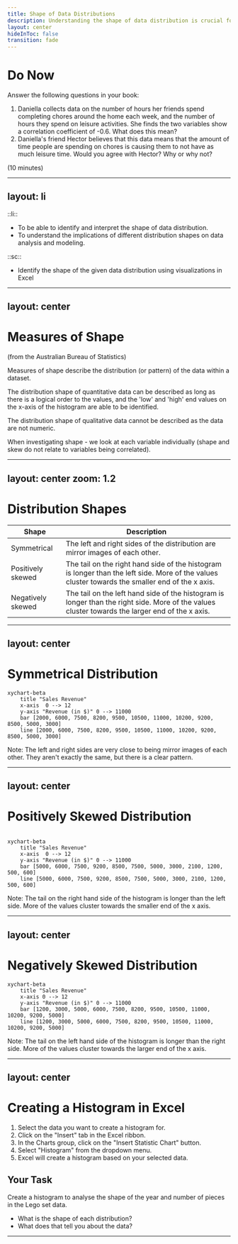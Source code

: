 ```yaml
---
title: Shape of Data Distributions
description: Understanding the shape of data distribution is crucial for effective analysis and modeling.
layout: center
hideInToc: false
transition: fade
---
```


# Do Now

Answer the following questions in your book:

1. Daniella collects data on the number of hours her friends spend completing chores around the home each week, and the number of hours they spend on leisure activities. She finds the two variables show a correlation coefficient of -0.6. What does this mean? 
2. Daniella's friend Hector believes that this data means that the amount of time people are spending on chores is causing them to not have as much leisure time. Would you agree with Hector? Why or why not?

(10 minutes)

---
layout: li
---

::li::
- To be able to identify and interpret the shape of data distribution.
- To understand the implications of different distribution shapes on data analysis and modeling.

::sc::
- Identify the shape of the given data distribution using visualizations in Excel

---
layout: center
---

# Measures of Shape

(from the Australian Bureau of Statistics)

Measures of shape describe the distribution (or pattern) of the data within a dataset.

The distribution shape of quantitative data can be described as long as there is a logical order to the values, and the 'low' and 'high' end values on the  x-axis of the histogram are able to be identified. 

<span v-mark>The distribution shape of qualitative data cannot be described as the data are not numeric. </span>

When investigating shape - we look at each variable individually (shape and skew do not relate to variables being correlated).

---
layout: center
zoom: 1.2
---

# Distribution Shapes

|Shape|Description|
|---|---|
|Symmetrical|The left and right sides of the distribution are mirror images of each other.|
|Positively skewed|The tail on the right hand side of the histogram is longer than the left side. More of the values cluster towards the smaller end of the x axis.|
|Negatively skewed|The tail on the left hand side of the histogram is longer than the right side. More of the values cluster towards the larger end of the x axis.|

---
layout: center
---

# Symmetrical Distribution

```mermaid {scale: 0.7}
xychart-beta
    title "Sales Revenue"
    x-axis  0 --> 12
    y-axis "Revenue (in $)" 0 --> 11000
    bar [2000, 6000, 7500, 8200, 9500, 10500, 11000, 10200, 9200, 8500, 5000, 3000]
    line [2000, 6000, 7500, 8200, 9500, 10500, 11000, 10200, 9200, 8500, 5000, 3000]
```

Note: The left and right sides are very close to being mirror images of each other. They aren't exactly the same, but there is a clear pattern.

---
layout: center
---
# Positively Skewed Distribution

```mermaid {scale: 0.7}

xychart-beta
    title "Sales Revenue"
    x-axis  0 --> 12
    y-axis "Revenue (in $)" 0 --> 11000
    bar [5000, 6000, 7500, 9200, 8500, 7500, 5000, 3000, 2100, 1200, 500, 600]
    line [5000, 6000, 7500, 9200, 8500, 7500, 5000, 3000, 2100, 1200, 500, 600]
```
Note: The tail on the right hand side of the histogram is longer than the left side. More of the values cluster towards the smaller end of the x axis.

---
layout: center
---
# Negatively Skewed Distribution

```mermaid {scale: 0.7}
xychart-beta
    title "Sales Revenue"
    x-axis 0 --> 12
    y-axis "Revenue (in $)" 0 --> 11000
    bar [1200, 3000, 5000, 6000, 7500, 8200, 9500, 10500, 11000, 10200, 9200, 5000]
    line [1200, 3000, 5000, 6000, 7500, 8200, 9500, 10500, 11000, 10200, 9200, 5000]
```
Note: The tail on the left hand side of the histogram is longer than the right side. More of the values cluster towards the larger end of the x axis.

---
layout: center
---

# Creating a Histogram in Excel

1. Select the data you want to create a histogram for.
2. Click on the "Insert" tab in the Excel ribbon.
3. In the Charts group, click on the "Insert Statistic Chart" button.
4. Select "Histogram" from the dropdown menu.
5. Excel will create a histogram based on your selected data.

## Your Task
Create a histogram to analyse the shape of the year and number of pieces in the Lego set data.
- What is the shape of each distribution?
- What does that tell you about the data?

---